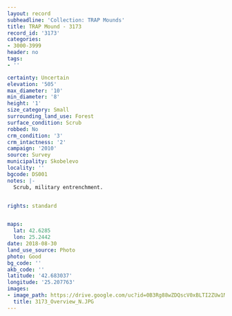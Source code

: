 ```yaml
---
layout: record
subheadline: 'Collection: TRAP Mounds'
title: TRAP Mound - 3173
record_id: '3173'
categories:
- 3000-3999
header: no
tags:
- ''

certainty: Uncertain
elevation: '505'
max_diameter: '10'
min_diameter: '8'
height: '1'
size_category: Small
surrounding_land_use: Forest
surface_condition: Scrub
robbed: No
crm_condition: '3'
crm_intactness: '2'
campaign: '2010'
source: Survey
municipality: Skobelevo
locality: ''
bgcode: DS001
notes: |-
  Scrub, military entrenchment.


rights: standard


maps:
  lat: 42.6285
  lon: 25.2442
date: 2018-08-30
land_use_source: Photo
photo: Good
bg_code: ''
akb_code: ''
latitude: '42.683037'
longitude: '25.207763'
images:
- image_path: https://drive.google.com/uc?id=0B3Rg88wZDQscV0xBLTI2ZUw1M2c
  title: 3173_Overview_N.JPG
---
```

